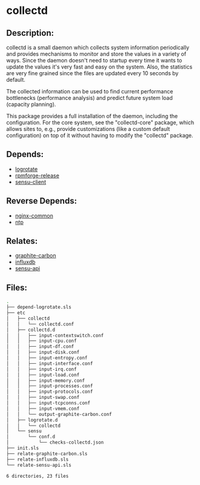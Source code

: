 # collectd

## Description:

collectd is a small daemon which collects system information periodically and provides mechanisms to monitor and store the values in a variety of ways. Since the daemon doesn't need to startup every time it wants to update the values it's very fast and easy on the system. Also, the statistics are very fine grained since the files are updated every 10 seconds by default.

The collected information can be used to find current performance bottlenecks (performance analysis) and predict future system load (capacity planning).

This package provides a full installation of the daemon, including the configuration. For the core system, see the "collectd-core" package, which allows sites to, e.g., provide customizations (like a custom default configuration) on top of it without having to modify the "collectd" package.

## Depends:

  -  [logrotate](salt/logrotate)
  -  [rpmforge-release](salt/rpmforge-release)
  -  [sensu-client](salt/sensu-client)

## Reverse Depends:

  -  [nginx-common](salt/nginx-common)
  -  [ntp](salt/ntp)

## Relates:

  -  [graphite-carbon](salt/graphite-carbon)
  -  [influxdb](salt/influxdb)
  -  [sensu-api](salt/sensu-api)

## Files:

```bash
.
├── depend-logrotate.sls
├── etc
│   ├── collectd
│   │   └── collectd.conf
│   ├── collectd.d
│   │   ├── input-contextswitch.conf
│   │   ├── input-cpu.conf
│   │   ├── input-df.conf
│   │   ├── input-disk.conf
│   │   ├── input-entropy.conf
│   │   ├── input-interface.conf
│   │   ├── input-irq.conf
│   │   ├── input-load.conf
│   │   ├── input-memory.conf
│   │   ├── input-processes.conf
│   │   ├── input-protocols.conf
│   │   ├── input-swap.conf
│   │   ├── input-tcpconns.conf
│   │   ├── input-vmem.conf
│   │   └── output-graphite-carbon.conf
│   ├── logrotate.d
│   │   └── collectd
│   └── sensu
│       └── conf.d
│           └── checks-collectd.json
├── init.sls
├── relate-graphite-carbon.sls
├── relate-influxdb.sls
└── relate-sensu-api.sls

6 directories, 23 files
```

